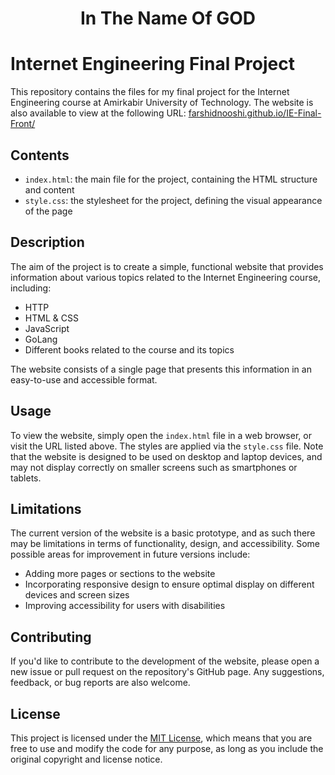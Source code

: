 <div align="center">
  <h1>In The Name Of GOD</h1>
</div>

# Internet Engineering Final Project

This repository contains the files for my final project for the Internet Engineering course at Amirkabir University of Technology. The website is also available to view at the following URL:
[farshidnooshi.github.io/IE-Final-Front/](https://farshidnooshi.github.io/IE-Final-Front/)

## Contents
- `index.html`: the main file for the project, containing the HTML structure and content
- `style.css`: the stylesheet for the project, defining the visual appearance of the page

## Description
The aim of the project is to create a simple, functional website that provides information about various topics related to the Internet Engineering course, including:
- HTTP
- HTML & CSS
- JavaScript
- GoLang
- Different books related to the course and its topics

The website consists of a single page that presents this information in an easy-to-use and accessible format.

## Usage
To view the website, simply open the `index.html` file in a web browser, or visit the URL listed above. The styles are applied via the `style.css` file. Note that the website is designed to be used on desktop and laptop devices, and may not display correctly on smaller screens such as smartphones or tablets.

## Limitations
The current version of the website is a basic prototype, and as such there may be limitations in terms of functionality, design, and accessibility. Some possible areas for improvement in future versions include:
- Adding more pages or sections to the website
- Incorporating responsive design to ensure optimal display on different devices and screen sizes
- Improving accessibility for users with disabilities

## Contributing
If you'd like to contribute to the development of the website, please open a new issue or pull request on the repository's GitHub page. Any suggestions, feedback, or bug reports are also welcome.

## License
This project is licensed under the [MIT License](https://opensource.org/licenses/MIT), which means that you are free to use and modify the code for any purpose, as long as you include the original copyright and license notice.
